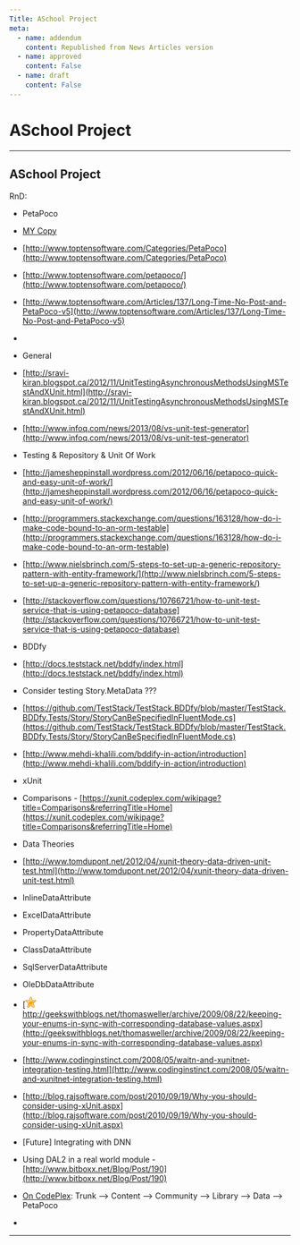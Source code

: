 ```yaml
---
Title: ASchool Project
meta:
  - name: addendum
    content: Republished from News Articles version
  - name: approved
    content: False
  - name: draft
    content: False
---
```

# ASchool Project

---
## ASchool Project


RnD:


- PetaPoco

 - [MY Copy](https://github.com/dagilleland/PetaPoco)
 - [http://www.toptensoftware.com/Categories/PetaPoco](http://www.toptensoftware.com/Categories/PetaPoco)
 - [http://www.toptensoftware.com/petapoco/](http://www.toptensoftware.com/petapoco/)
 - [http://www.toptensoftware.com/Articles/137/Long-Time-No-Post-and-PetaPoco-v5](http://www.toptensoftware.com/Articles/137/Long-Time-No-Post-and-PetaPoco-v5)
 - 

- General

 - [http://sravi-kiran.blogspot.ca/2012/11/UnitTestingAsynchronousMethodsUsingMSTestAndXUnit.html](http://sravi-kiran.blogspot.ca/2012/11/UnitTestingAsynchronousMethodsUsingMSTestAndXUnit.html)
 - [http://www.infoq.com/news/2013/08/vs-unit-test-generator](http://www.infoq.com/news/2013/08/vs-unit-test-generator)

- Testing & Repository & Unit Of Work

 - [http://jamesheppinstall.wordpress.com/2012/06/16/petapoco-quick-and-easy-unit-of-work/](http://jamesheppinstall.wordpress.com/2012/06/16/petapoco-quick-and-easy-unit-of-work/)
 - [http://programmers.stackexchange.com/questions/163128/how-do-i-make-code-bound-to-an-orm-testable](http://programmers.stackexchange.com/questions/163128/how-do-i-make-code-bound-to-an-orm-testable)
 - [http://www.nielsbrinch.com/5-steps-to-set-up-a-generic-repository-pattern-with-entity-framework/](http://www.nielsbrinch.com/5-steps-to-set-up-a-generic-repository-pattern-with-entity-framework/)
 - [http://stackoverflow.com/questions/10766721/how-to-unit-test-service-that-is-using-petapoco-database](http://stackoverflow.com/questions/10766721/how-to-unit-test-service-that-is-using-petapoco-database)

- BDDfy

 - [http://docs.teststack.net/bddfy/index.html](http://docs.teststack.net/bddfy/index.html)
 - Consider testing Story.MetaData ???

  - [https://github.com/TestStack/TestStack.BDDfy/blob/master/TestStack.BDDfy.Tests/Story/StoryCanBeSpecifiedInFluentMode.cs](https://github.com/TestStack/TestStack.BDDfy/blob/master/TestStack.BDDfy.Tests/Story/StoryCanBeSpecifiedInFluentMode.cs)

 - [http://www.mehdi-khalili.com/bddify-in-action/introduction](http://www.mehdi-khalili.com/bddify-in-action/introduction)

- xUnit

 - Comparisons - [https://xunit.codeplex.com/wikipage?title=Comparisons&referringTitle=Home](https://xunit.codeplex.com/wikipage?title=Comparisons&referringTitle=Home)
 - Data Theories

  - [http://www.tomdupont.net/2012/04/xunit-theory-data-driven-unit-test.html](http://www.tomdupont.net/2012/04/xunit-theory-data-driven-unit-test.html)
  - InlineDataAttribute
  - ExcelDataAttribute
  - PropertyDataAttribute
  - ClassDataAttribute
  - SqlServerDataAttribute
  - OleDbDataAttribute

 - [![Star](images/010/10/10/wlEmoticon-star.png)http://geekswithblogs.net/thomasweller/archive/2009/08/22/keeping-your-enums-in-sync-with-corresponding-database-values.aspx](http://geekswithblogs.net/thomasweller/archive/2009/08/22/keeping-your-enums-in-sync-with-corresponding-database-values.aspx)
 - [http://www.codinginstinct.com/2008/05/waitn-and-xunitnet-integration-testing.html](http://www.codinginstinct.com/2008/05/waitn-and-xunitnet-integration-testing.html)
 - [http://blog.rajsoftware.com/post/2010/09/19/Why-you-should-consider-using-xUnit.aspx](http://blog.rajsoftware.com/post/2010/09/19/Why-you-should-consider-using-xUnit.aspx)

- [Future] Integrating with DNN

 - Using DAL2 in a real world module - [http://www.bitboxx.net/Blog/Post/190](http://www.bitboxx.net/Blog/Post/190)
 - [On CodePlex](https://dotnetnuke.codeplex.com/SourceControl/latest#Trunk/Content/Community/Library/Data/RepositoryBase.cs): Trunk –> Content –> Community –> Library –> Data –> PetaPoco
 - 




---
